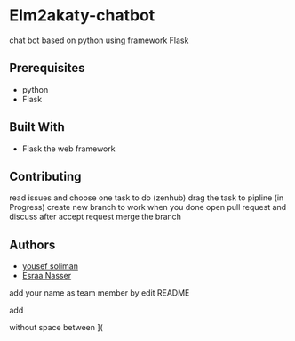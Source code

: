 # Elm2akaty-chatbot
chat bot based on python using framework Flask

## Prerequisites
* python
* Flask

## Built With
* Flask the web framework

## Contributing
read issues and choose one task to do
(zenhub) drag the task to pipline (in Progress)
create new branch to work 
when you done open pull request and discuss
after accept request merge the branch

## Authors
* [yousef soliman](https://github.com/yousef-soliman)
* [Esraa Nasser](https://github.com/esraa-nasser)

add your name as team member by edit README

add 

without space between ](

